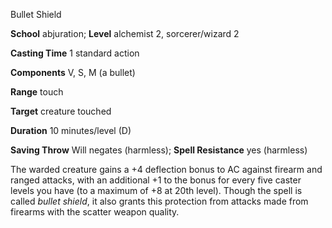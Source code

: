 Bullet Shield

**School** abjuration; **Level** alchemist 2, sorcerer/wizard 2

**Casting Time** 1 standard action

**Components** V, S, M (a bullet)

**Range** touch

**Target** creature touched

**Duration** 10 minutes/level (D)

**Saving Throw** Will negates (harmless); **Spell Resistance** yes (harmless)

The warded creature gains a +4 deflection bonus to AC against firearm and ranged attacks, with an additional +1 to the bonus for every five caster levels you have (to a maximum of +8 at 20th level). Though the spell is called _bullet shield_, it also grants this protection from attacks made from firearms with the scatter weapon quality.

